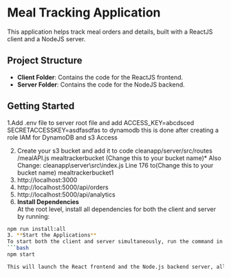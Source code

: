 # Meal Tracking Application

This application helps track meal orders and details, built with a ReactJS client and a NodeJS server.

## Project Structure
- **Client Folder**: Contains the code for the ReactJS frontend.
- **Server Folder**: Contains the code for the NodeJS backend.

## Getting Started

1.Add .env file to server root file and add ACCESS_KEY=abcdsced
SECRETACCESSKEY=asdfasdfas to dynamodb this is done after creating a role IAM for DynamoDB and s3 Access 

2. Create your s3 bucket and add it to code cleanapp/server/src/routes
/mealAPI.js mealtrackerbucket (Change this to your bucket name)* Also Change: cleanapp\server\src\index.js Line 176 to(Change this to your bucket name) mealtrackerbucket1
3. http://localhost:3000
4. http://localhost:5000/api/orders
6. http://localhost:5000/api/analytics
2.  **Install Dependencies**  
   At the root level, install all dependencies for both the client and server by running:
   ```bash
   npm run install:all
3. **Start the Applications**  
   To start both the client and server simultaneously, run the command in the root directory:
   ```bash
   npm start

This will launch the React frontend and the Node.js backend server, allowing you to access the full functionality of the Meal Tracking Application.

